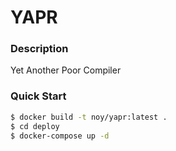 # YAPR

### Description

Yet Another Poor Compiler

### Quick Start

```bash
$ docker build -t noy/yapr:latest .
$ cd deploy
$ docker-compose up -d
```

